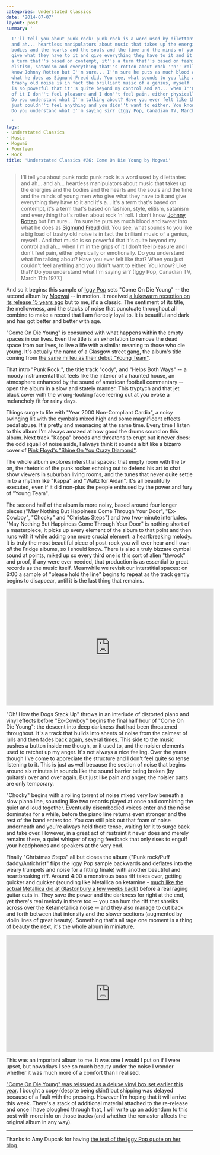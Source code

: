```yaml
---
categories: Understated Classics
date: '2014-07-07'
layout: post
summary: '

  I''ll tell you about punk rock: punk rock is a word used by dilettantes and ah...
  and ah... heartless manipulators about music that takes up the energies and the
  bodies and the hearts and the souls and the time and the minds of young men who
  give what they have to it and give everything they have to it and it''s a... it''s
  a term that''s based on contempt, it''s a term that''s based on fashion, style,
  elitism, satanism and everything that''s rotten about rock ''n'' roll. I don''t
  know Johnny Rotten but I''m sure... I''m sure he puts as much blood and sweat into
  what he does as Sigmund Freud did. You see, what sounds to you like a big load of
  trashy old noise is in fact the brilliant music of a genius, myself . And that music
  is so powerful that it''s quite beyond my control and ah... when I''m in the grips
  of it I don''t feel pleasure and I don''t feel pain, either physically or emotionally.
  Do you understand what I''m talking about? Have you ever felt like that? When you
  just couldn''t feel anything and you didn''t want to either. You know? Like that?
  Do you understand what I''m saying sir? (Iggy Pop, Canadian TV, March 11th 1977.)

  '
tags:
- Understated Classics
- Music
- Mogwai
- Fourteen
- Rock
title: 'Understated Classics #26: Come On Die Young by Mogwai'
---
```


> I'll tell you about punk rock: punk rock is a word used by dilettantes and ah... and ah... heartless manipulators about music that takes up the energies and the bodies and the hearts and the souls and the time and the minds of young men who give what they have to it and give everything they have to it and it's a... it's a term that's based on contempt, it's a term that's based on fashion, style, elitism, satanism and everything that's rotten about rock 'n' roll. I don't know [Johnny Rotten](http://en.wikiquote.org/wiki/John_Lydon) but I'm sure... I'm sure he puts as much blood and sweat into what he does as [Sigmund Freud](http://en.wikiquote.org/wiki/Sigmund_Freud) did. You see, what sounds to you like a big load of trashy old noise is in fact the brilliant music of a genius, myself . And that music is so powerful that it's quite beyond my control and ah... when I'm in the grips of it I don't feel pleasure and I don't feel pain, either physically or emotionally. Do you understand what I'm talking about? Have you ever felt like that? When you just couldn't feel anything and you didn't want to either. You know? Like that? Do you understand what I'm saying sir? (Iggy Pop, Canadian TV, March 11th 1977.)

And so it begins: this sample of [Iggy Pop](http://www.iggypop.com/index.html) sets "Come On Die Young" -- the second album by [Mogwai](http://www.mogwai.co.uk) -- in motion. It received [a lukewarm reception on its release 15 years ago](http://pitchfork.com/reviews/albums/5369-come-on-die-young/) but to me, it's a classic. The sentiment of its title, the mellowness, and the stacks of noise that punctuate throughout all combine to make a record that I am fiercely loyal to. It is beautiful and dark and has got better and better with age.

"Come On Die Young" is consumed with what happens within the empty spaces in our lives. Even the title is an exhortation to remove the dead space from our lives, to live a life with a similar meaning to those who die young. It's actually the name of a Glasgow street gang, the album's title coming from [the same milleu as their debut "Young Team"](http://en.wikipedia.org/wiki/List_of_gangs_in_Glasgow).

That intro "Punk Rock:", the title track "cody", and "Helps Both Ways" -- a moody instrumental that feels like the interior of a haunted house, an atmosphere enhanced by the sound of american football commentary -- open the album in a slow and stately manner. This tryptych and that jet black cover with the wrong-looking face leering out at you evoke a melancholy fit for rainy days.

Things surge to life with "Year 2000 Non-Compliant Cardia", a noisy swinging lilt with the cymbals mixed high and some magnificent effects pedal abuse. It's pretty and meanacing at the same time. Every time I listen to this album I'm always amazed at how good the drums sound on this album. Next track "Kappa" broods and threatens to erupt but it never does: the odd squall of noise aside, I always think it sounds a bit like a bizarro cover of [Pink Floyd's "Shine On You Crazy Diamond"](http://tabs.ultimate-guitar.com/p/pink_floyd/shine_on_you_crazy_diamond_tab.htm).

The whole album explores interstitial spaces: that empty room with the tv on, the rhetoric of the punk rocker echoing out to defend his art to chat show viewers in suburban living rooms, and the tunes that never quite settle in to a rhythm like "Kappa" and "Waltz for Aidan". It's all beautifully executed, even if it did non-plus the people enthused by the power and fury of "Young Team".

The second half of the album is more noisy, based around four longer pieces ("May Nothing But Happiness Come Through Your Door", "Ex-Cowboy", "Chocky" and "Christas Steps") and two two-minute interludes. "May Nothing But Happiness Come Through Your Door" is nothing short of a masterpiece, it picks up every element of the album to that point and then runs with it while adding one more crucial element: a heartbreaking melody. It is truly the most beautiful piece of post-rock you will ever hear and I own _all_ the Fridge albums, so I should know. There is also a truly bizzare cymbal sound at points, miked up so every third one is this sort of alien "thwock" and proof, if any were ever needed, that production is as essential to great records as the music itself. Meanwhile we revisit our interstitial spaces: on 6:00 a sample of "please hold the line" begins to repeat as the track gently begins to disappear, until it is the last thing that remains.

<iframe width="560" height="315" src="https://www.youtube.com/embed/tZFlRdEoEuM" frameborder="0" allow="accelerometer; autoplay; encrypted-media; gyroscope; picture-in-picture" allowfullscreen></iframe>

"Oh! How the Dogs Stack Up" throws in an interlude of distorted piano and vinyl effects before "Ex-Cowboy" begins the final half hour of "Come On Die Young": the descent into deep darkness that had been threatened throughout. It's a track that builds into sheets of noise from the calmest of lulls and then fades back again, several times. This side to the music pushes a button inside me though, or it used to, and the noisier elements used to ratchet up my anger. It's not always a nice feeling. Over the years though I've come to appreciate the structure and I don't feel quite so tense listening to it. This is just as well because the section of noise that begins around six minutes in sounds like the sound barrier being broken (by guitars!) over and over again. But just like pain and anger, the noisier parts are only temporary.

"Chocky" begins with a roiling torrent of noise mixed very low beneath a slow piano line, sounding like two records played at once and combining the quiet and loud together. Eventually disembodied voices enter and the noise dominates for a while, before the piano line returns even stronger and the rest of the band enters too. You can still pick out that foam of noise underneath and you're always held there tense, waiting for it to surge back and take over. However, in a great act of restraint it never does and merely remains there, a quiet whisper of raging feedback that only rises to engulf your headphones and speakers at the very end.

Finally "Christmas Steps" all but closes the album ("Punk rock/Puff daddy/Antichrist" flips the Iggy Pop sample backwards and deflates into the weary trumpets and noise for a fitting finale) with another beautiful and heartbreaking riff. Around 4:00 a monstrous bass riff takes over, getting quicker and quicker (sounding like Metallica on ketamine - [much like the actual Metallica did at Glastonbury a few weeks back](http://musicfeeds.com.au/news/mogwai-explain-the-metallica-glastonbury-controversy/)) before a real raging guitar cuts in. They save the power and the darkness for right at the end, yet there's real melody in there too -- you can hum the riff that shreiks across over the Ketametallica noise -- and they also manage to cut back and forth between that intensity and the slower sections (augmented by violin lines of great beauty). Something that's all rage one moment is a thing of beauty the next, it's the whole album in miniature.

<iframe width="560" height="315" src="https://www.youtube.com/embed/JN2w82fmmXc" frameborder="0" allow="accelerometer; autoplay; encrypted-media; gyroscope; picture-in-picture" allowfullscreen></iframe>

This was an important album to me. It was one I would I put on if I were upset, but nowadays I see so much beauty under the noise I wonder whether it was much more of a comfort than I realised.

["Come On Die Young" was reissued as a deluxe vinyl box set earlier this year](http://www.chemikal.co.uk/news/come-on-die-young-reissue-june-16th/). I bought a copy (despite being skint) but shipping was delayed because of a fault with the pressing. However I'm hoping that it will arrive this week. There's a stack of additional material attached to the re-release and once I have ploughed through that, I will write up an addendum to this post with more info on those tracks (and whether the remaster affects the original album in any way).

***

Thanks to Amy Dupcak for having [the text of the Iggy Pop quote on her blog](http://no-alternative-daily.blogspot.co.uk/2011/02/ill-tell-you-about-punk-rock.html).